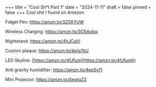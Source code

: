 +++
title = "Cool Sh*t Part 1"
date = "2024-11-11"
draft = false
pinned = false
+++
Cool shit I found on Amazon

Fidget Pen: <https://amzn.to/3Z0XYUW>

Wireless Charging: <https://amzn.to/3O5Aqbq>

NIghtstand: <https://amzn.to/4hJCaVi>

Custom plaque: <https://amzn.to/4elg7kU>

LED Skyline: [https://amzn.to/4fJfum](https://amzn.to/4fJfumh)

Anti gravity humidifier: <https://amzn.to/4epSvf1>

Mini Projector: <https://amzn.to/4eqrqZ2>